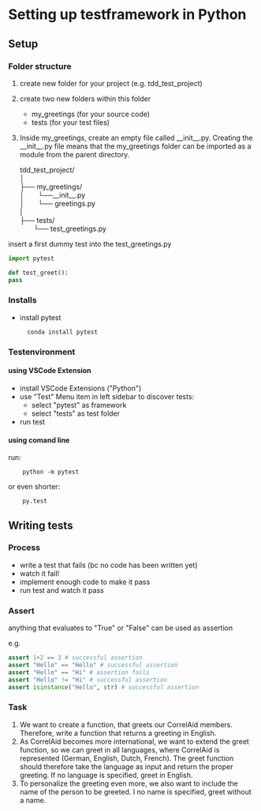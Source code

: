 # Setting up testframework in Python

## Setup 

### Folder structure

1. create new folder for your project (e.g. tdd_test_project)
2. create two new folders within this folder
    - my_greetings (for your source code)
    - tests (for your test files)
3.  Inside my_greetings, create an empty file called \_\_init\_\_.py. Creating the \_\_init\_\_.py file means that the my_greetings folder can be imported as a module from the parent directory.

    tdd_test_project/  
    │  
    ├── my_greetings/  
    │&emsp;&emsp;└──\_\_init\_\_.py  
    │&emsp;&emsp;└── greetings.py  
    |  
    ├── tests/  
    &emsp;&emsp;└── test_greetings.py  

    
insert a first dummy test into the test_greetings.py

```python
import pytest

def test_greet():
pass
```


### Installs
- install pytest


        conda install pytest


### Testenvironment

#### using VSCode Extension
- install VSCode Extensions ("Python")
- use "Test" Menu item in left sidebar to discover tests:
    - select "pytest" as framework
    - select "tests" as test folder
- run test

#### using comand line
run:

        python -m pytest

or even shorter:


        py.test

## Writing tests

### Process

- write a test that fails (bc no code has been written yet)
- watch it fail!
- implement enough code to make it pass
- run test and watch it pass

### Assert

anything that evaluates to "True" or "False" can be used as assertion

e.g. 
```python
assert 1+2 == 3 # successful assertion
assert "Hello" == "Hello" # successful assertion
assert "Hello" == "Hi" # assertion fails
assert "Hello" != "Hi" # successful assertion
assert isinstance("Hello", str) # successful assertion
```


### Task

1. We want to create a function, that greets our CorrelAid members. Therefore, write a function that returns a greeting in English.
2. As CorrelAid becomes more international, we want to extend the greet function, so we can greet in all languages, where CorrelAid is represented (German, English, Dutch, French). The greet function should therefore take the language as input and return the proper greeting. If no language is specified, greet in English.
3. To personalize the greeting even more, we also want to include the name of the person to be greeted. I no name is specified, greet without a name.


